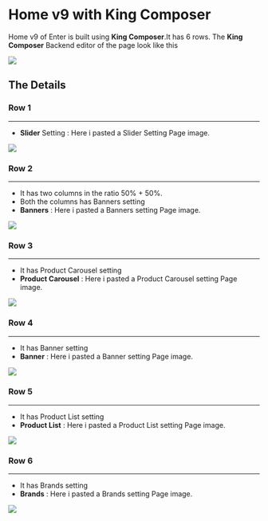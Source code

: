 # Home v9 with King Composer

Home v9 of Enter is built using **King Composer**.It has 6 rows. The **King Composer** Backend editor of the page look like this

![](http://transvelo.github.io/docs/enter/images/kc-homev9-setting.png)


## The Details

### Row 1
---
* **Slider** Setting : Here i pasted a Slider Setting Page image.

![](http://transvelo.github.io/docs/enter/images/kc-slider-setting.png)

### Row 2
---
* It has two columns in the ratio 50% + 50%.
* Both the columns has Banners setting
* **Banners** : Here i pasted a Banners setting Page image.

![](http://transvelo.github.io/docs/enter/images/kc-banner-setting.png)

### Row 3
---
* It has Product Carousel setting
* **Product Carousel** : Here i pasted a Product Carousel setting Page image.

![](http://transvelo.github.io/docs/enter/images/kc-products-carousel-setting.png)

### Row 4
---
* It has Banner setting
* **Banner** : Here i pasted a Banner setting Page image.

![](http://transvelo.github.io/docs/enter/images/kc-banner-setting.png)


### Row 5
---
* It has Product List setting
* **Product List** : Here i pasted a Product List setting Page image.

![](http://transvelo.github.io/docs/enter/images/kc-products-cards-carousel-setting.png)

### Row 6
---
* It has Brands setting
* **Brands** : Here i pasted a Brands setting Page image.

![](http://transvelo.github.io/docs/enter/images/kc-brands-carousel-setting.png)

